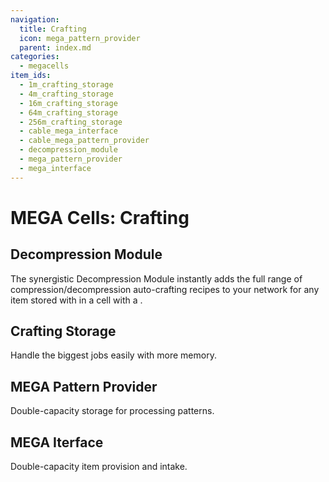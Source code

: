 ```yaml
---
navigation:
  title: Crafting
  icon: mega_pattern_provider
  parent: index.md
categories:
  - megacells
item_ids:
  - 1m_crafting_storage
  - 4m_crafting_storage
  - 16m_crafting_storage
  - 64m_crafting_storage
  - 256m_crafting_storage
  - cable_mega_interface
  - cable_mega_pattern_provider
  - decompression_module
  - mega_pattern_provider
  - mega_interface
---
```


# MEGA Cells: Crafting

## Decompression Module

The synergistic Decompression Module instantly adds the full range of compression/decompression auto-crafting recipes to your network for any item stored with in a cell with a <ItemLink id="compression_card" />.

<RecipeFor id="decompression_module" />

## Crafting Storage

Handle the biggest jobs easily with more memory.

<RecipeFor id="1m_crafting_storage" />
<RecipeFor id="4m_crafting_storage" />
<RecipeFor id="16m_crafting_storage" />
<RecipeFor id="64m_crafting_storage" />
<RecipeFor id="256m_crafting_storage" />

## MEGA Pattern Provider

Double-capacity storage for processing patterns.

<RecipeFor id="mega_pattern_provider" />

## MEGA Iterface

Double-capacity item provision and intake.

<RecipeFor id="mega_interface" />
